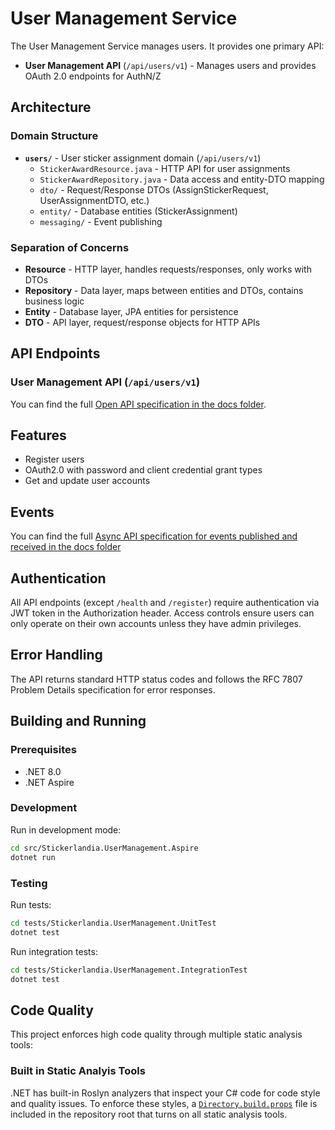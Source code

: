 # User Management Service

The User Management Service manages users. It provides one primary API:

- **User Management API** (`/api/users/v1`) - Manages users and provides OAuth 2.0 endpoints for AuthN/Z

## Architecture

### Domain Structure
- **`users/`** - User sticker assignment domain (`/api/users/v1`)
  - `StickerAwardResource.java` - HTTP API for user assignments
  - `StickerAwardRepository.java` - Data access and entity-DTO mapping
  - `dto/` - Request/Response DTOs (AssignStickerRequest, UserAssignmentDTO, etc.)
  - `entity/` - Database entities (StickerAssignment)
  - `messaging/` - Event publishing

### Separation of Concerns
- **Resource** - HTTP layer, handles requests/responses, only works with DTOs
- **Repository** - Data layer, maps between entities and DTOs, contains business logic
- **Entity** - Database layer, JPA entities for persistence
- **DTO** - API layer, request/response objects for HTTP APIs

## API Endpoints

### User Management API (`/api/users/v1`)

You can find the full [Open API specification in the docs folder](./docs/api.yaml).

## Features

- Register users
- OAuth2.0 with password and client credential grant types
- Get and update user accounts

## Events

You can find the full [Async API specification for events published and received in the docs folder](./docs/async_api.yaml)

## Authentication

All API endpoints (except `/health` and `/register`) require authentication via JWT token in the Authorization header. 
Access controls ensure users can only operate on their own accounts unless they have admin privileges.

## Error Handling

The API returns standard HTTP status codes and follows the RFC 7807 Problem Details specification for error responses.

## Building and Running

### Prerequisites
- .NET 8.0
- .NET Aspire

### Development

Run in development mode:
```bash
cd src/Stickerlandia.UserManagement.Aspire
dotnet run
```

### Testing

Run tests:
```bash
cd tests/Stickerlandia.UserManagement.UnitTest
dotnet test
```

Run integration tests:
```bash
cd tests/Stickerlandia.UserManagement.IntegrationTest
dotnet test
```

## Code Quality

This project enforces high code quality through multiple static analysis tools:

### Built in Static Analyis Tools

.NET has built-in Roslyn analyzers that inspect your C# code for code style and quality issues. To enforce these styles, a [`Directory.build.props`](./Directory.build.props) file is included in the repository root that turns on all static analysis tools.
